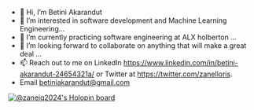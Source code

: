 - 👋 Hi, I’m Betini Akarandut 
- 👀 I’m interested in software development and Machine Learning Engineering...
- 🌱 I’m currently practicing software engineering at ALX holberton ...
- 💞️ I’m looking forward to collaborate on anything that will make a great deal ...
- 📫 Reach out to me on LinkedIn https://www.linkedin.com/in/betini-akarandut-24654321a/ or Twitter at https://twitter.com/zanelloris.
- Email betiniakarandut@gmail.com

<!---
betiniakarandut/betiniakarandut is a ✨ special ✨ repository because its `README.md` (this file) appears on your GitHub profile.
You can click the Preview link to take a look at your changes.
--->
[![@zaneiq2024's Holopin board](https://holopin.me/zaneiq2024)](https://holopin.io/@zaneiq2024)

